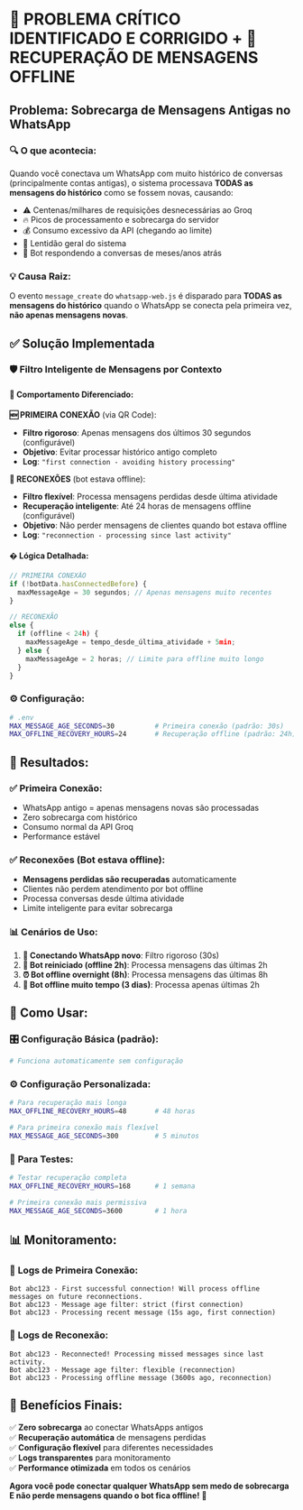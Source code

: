 # 🚨 PROBLEMA CRÍTICO IDENTIFICADO E CORRIGIDO + 📱 RECUPERAÇÃO DE MENSAGENS OFFLINE

## Problema: Sobrecarga de Mensagens Antigas no WhatsApp

### 🔍 **O que acontecia:**
Quando você conectava um WhatsApp com muito histórico de conversas (principalmente contas antigas), o sistema processava **TODAS as mensagens do histórico** como se fossem novas, causando:

- ⚠️ Centenas/milhares de requisições desnecessárias ao Groq
- 🔥 Picos de processamento e sobrecarga do servidor  
- 💰 Consumo excessivo da API (chegando ao limite)
- 🐌 Lentidão geral do sistema
- 📱 Bot respondendo a conversas de meses/anos atrás

### 💡 **Causa Raiz:**
O evento `message_create` do `whatsapp-web.js` é disparado para **TODAS as mensagens do histórico** quando o WhatsApp se conecta pela primeira vez, **não apenas mensagens novas**.

## ✅ Solução Implementada

### 🛡️ **Filtro Inteligente de Mensagens por Contexto**

#### 🔄 **Comportamento Diferenciado:**

**🆕 PRIMEIRA CONEXÃO** (via QR Code):
- **Filtro rigoroso**: Apenas mensagens dos últimos 30 segundos (configurável)
- **Objetivo**: Evitar processar histórico antigo completo
- **Log**: `"first connection - avoiding history processing"`

**🔁 RECONEXÕES** (bot estava offline):
- **Filtro flexível**: Processa mensagens perdidas desde última atividade
- **Recuperação inteligente**: Até 24 horas de mensagens offline (configurável)
- **Objetivo**: Não perder mensagens de clientes quando bot estava offline
- **Log**: `"reconnection - processing since last activity"`

#### � **Lógica Detalhada:**

```javascript
// PRIMEIRA CONEXÃO
if (!botData.hasConnectedBefore) {
  maxMessageAge = 30 segundos; // Apenas mensagens muito recentes
}

// RECONEXÃO
else {
  if (offline < 24h) {
    maxMessageAge = tempo_desde_última_atividade + 5min;
  } else {
    maxMessageAge = 2 horas; // Limite para offline muito longo
  }
}
```

### ⚙️ **Configuração:**
```bash
# .env
MAX_MESSAGE_AGE_SECONDS=30          # Primeira conexão (padrão: 30s)
MAX_OFFLINE_RECOVERY_HOURS=24       # Recuperação offline (padrão: 24h)
```

## 🎯 **Resultados:**

### ✅ **Primeira Conexão:**
- WhatsApp antigo = apenas mensagens novas são processadas
- Zero sobrecarga com histórico
- Consumo normal da API Groq
- Performance estável

### ✅ **Reconexões (Bot estava offline):**
- **Mensagens perdidas são recuperadas** automaticamente
- Clientes não perdem atendimento por bot offline
- Processa conversas desde última atividade
- Limite inteligente para evitar sobrecarga

### 📊 **Cenários de Uso:**

1. **📱 Conectando WhatsApp novo**: Filtro rigoroso (30s)
2. **🔄 Bot reiniciado (offline 2h)**: Processa mensagens das últimas 2h
3. **⏰ Bot offline overnight (8h)**: Processa mensagens das últimas 8h
4. **🚫 Bot offline muito tempo (3 dias)**: Processa apenas últimas 2h

## 🔧 **Como Usar:**

### 🎛️ **Configuração Básica** (padrão):
```bash
# Funciona automaticamente sem configuração
```

### ⚙️ **Configuração Personalizada**:
```bash
# Para recuperação mais longa
MAX_OFFLINE_RECOVERY_HOURS=48       # 48 horas

# Para primeira conexão mais flexível
MAX_MESSAGE_AGE_SECONDS=300         # 5 minutos
```

### 🧪 **Para Testes**:
```bash
# Testar recuperação completa
MAX_OFFLINE_RECOVERY_HOURS=168      # 1 semana

# Primeira conexão mais permissiva
MAX_MESSAGE_AGE_SECONDS=3600        # 1 hora
```

## 📊 **Monitoramento:**

### 📝 **Logs de Primeira Conexão:**
```
Bot abc123 - First successful connection! Will process offline messages on future reconnections.
Bot abc123 - Message age filter: strict (first connection)
Bot abc123 - Processing recent message (15s ago, first connection)
```

### 📝 **Logs de Reconexão:**
```
Bot abc123 - Reconnected! Processing missed messages since last activity.
Bot abc123 - Message age filter: flexible (reconnection)
Bot abc123 - Processing offline message (3600s ago, reconnection)
```

## 🎉 **Benefícios Finais:**

✅ **Zero sobrecarga** ao conectar WhatsApps antigos  
✅ **Recuperação automática** de mensagens perdidas  
✅ **Configuração flexível** para diferentes necessidades  
✅ **Logs transparentes** para monitoramento  
✅ **Performance otimizada** em todos os cenários  

**Agora você pode conectar qualquer WhatsApp sem medo de sobrecarga E não perde mensagens quando o bot fica offline!** 🚀
